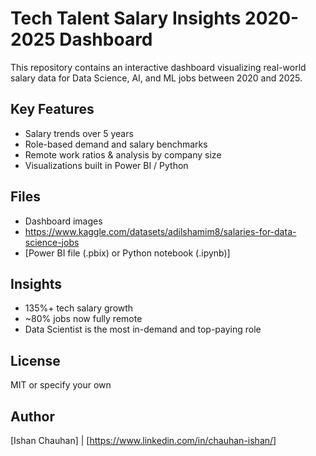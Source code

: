 # Tech Talent Salary Insights 2020-2025 Dashboard

This repository contains an interactive dashboard visualizing real-world salary data for Data Science, AI, and ML jobs between 2020 and 2025.

## Key Features
- Salary trends over 5 years
- Role-based demand and salary benchmarks
- Remote work ratios & analysis by company size
- Visualizations built in Power BI / Python

## Files
- Dashboard images 
- https://www.kaggle.com/datasets/adilshamim8/salaries-for-data-science-jobs
- [Power BI file (.pbix) or Python notebook (.ipynb)]


## Insights
- 135%+ tech salary growth
- ~80% jobs now fully remote
- Data Scientist is the most in-demand and top-paying role

## License
MIT or specify your own

## Author
[Ishan Chauhan] | [https://www.linkedin.com/in/chauhan-ishan/]
